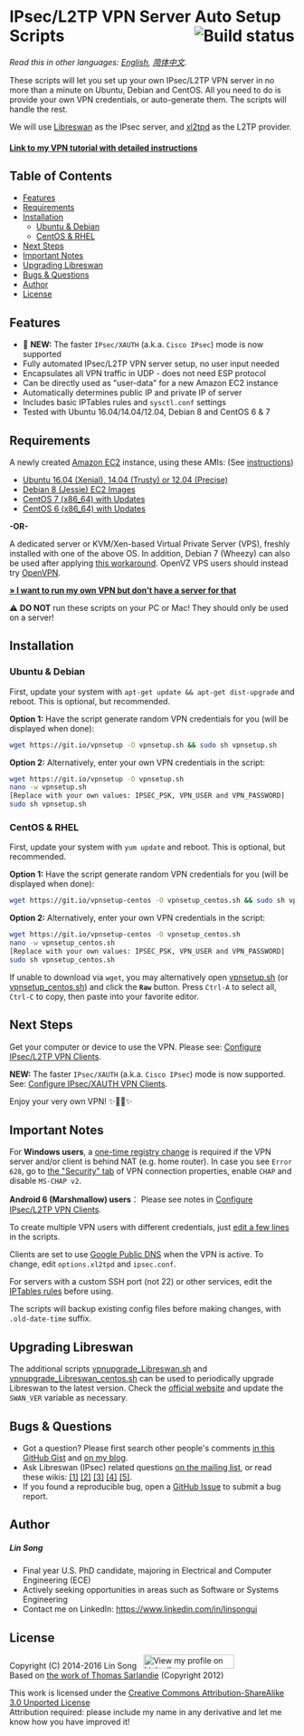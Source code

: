 ﻿# IPsec/L2TP VPN Server Auto Setup Scripts <a href="https://travis-ci.org/hwdsl2/setup-ipsec-vpn"><img align="right" src="https://travis-ci.org/hwdsl2/setup-ipsec-vpn.svg?branch=master" alt="Build status" /></a>

*Read this in other languages: [English](README.md), [简体中文](README-zh.md).*

These scripts will let you set up your own IPsec/L2TP VPN server in no more than a minute on Ubuntu, Debian and CentOS. All you need to do is provide your own VPN credentials, or auto-generate them. The scripts will handle the rest.

We will use <a href="https://libreswan.org/" target="_blank">Libreswan</a> as the IPsec server, and <a href="https://github.com/xelerance/xl2tpd" target="_blank">xl2tpd</a> as the L2TP provider.

#### <a href="https://blog.ls20.com/ipsec-l2tp-vpn-auto-setup-for-ubuntu-12-04-on-amazon-ec2/" target="_blank">Link to my VPN tutorial with detailed instructions</a>

## Table of Contents

- [Features](#features)
- [Requirements](#requirements)
- [Installation](#installation)
  - [Ubuntu & Debian](#ubuntu--debian)
  - [CentOS & RHEL](#centos--rhel)
- [Next Steps](#next-steps)
- [Important Notes](#important-notes)
- [Upgrading Libreswan](#upgrading-libreswan)
- [Bugs & Questions](#bugs--questions)
- [Author](#author)
- [License](#license)

## Features

- :tada: **NEW:** The faster `IPsec/XAUTH` (a.k.a. `Cisco IPsec`) mode is now supported
- Fully automated IPsec/L2TP VPN server setup, no user input needed
- Encapsulates all VPN traffic in UDP - does not need ESP protocol
- Can be directly used as "user-data" for a new Amazon EC2 instance
- Automatically determines public IP and private IP of server
- Includes basic IPTables rules and `sysctl.conf` settings
- Tested with Ubuntu 16.04/14.04/12.04, Debian 8 and CentOS 6 & 7

## Requirements

A newly created <a href="https://aws.amazon.com/ec2/" target="_blank">Amazon EC2</a> instance, using these AMIs: (See <a href="https://blog.ls20.com/ipsec-l2tp-vpn-auto-setup-for-ubuntu-12-04-on-amazon-ec2/#vpnsetup" target="_blank">instructions</a>)
- <a href="https://cloud-images.ubuntu.com/locator/" target="_blank">Ubuntu 16.04 (Xenial), 14.04 (Trusty) or 12.04 (Precise)</a>
- <a href="https://wiki.debian.org/Cloud/AmazonEC2Image" target="_blank">Debian 8 (Jessie) EC2 Images</a>
- <a href="https://aws.amazon.com/marketplace/pp/B00O7WM7QW" target="_blank">CentOS 7 (x86_64) with Updates</a>
- <a href="https://aws.amazon.com/marketplace/pp/B00NQAYLWO" target="_blank">CentOS 6 (x86_64) with Updates</a>

**-OR-**

A dedicated server or KVM/Xen-based Virtual Private Server (VPS), freshly installed with one of the above OS. In addition, Debian 7 (Wheezy) can also be used after applying <a href="extras/vpnsetup-debian-7-workaround.sh" target="_blank">this workaround</a>. OpenVZ VPS users should instead try <a href="https://github.com/Nyr/openvpn-install" target="_blank">OpenVPN</a>.

<a href="https://blog.ls20.com/ipsec-l2tp-vpn-auto-setup-for-ubuntu-12-04-on-amazon-ec2/#gettingavps" target="_blank">**&raquo; I want to run my own VPN but don't have a server for that**</a>

:warning: **DO NOT** run these scripts on your PC or Mac! They should only be used on a server!

## Installation

### Ubuntu & Debian

First, update your system with `apt-get update && apt-get dist-upgrade` and reboot. This is optional, but recommended.

**Option 1:** Have the script generate random VPN credentials for you (will be displayed when done):

```bash
wget https://git.io/vpnsetup -O vpnsetup.sh && sudo sh vpnsetup.sh
```

**Option 2:** Alternatively, enter your own VPN credentials in the script:

```bash
wget https://git.io/vpnsetup -O vpnsetup.sh
nano -w vpnsetup.sh
[Replace with your own values: IPSEC_PSK, VPN_USER and VPN_PASSWORD]
sudo sh vpnsetup.sh
```

### CentOS & RHEL

First, update your system with `yum update` and reboot. This is optional, but recommended.

**Option 1:** Have the script generate random VPN credentials for you (will be displayed when done):

```bash
wget https://git.io/vpnsetup-centos -O vpnsetup_centos.sh && sudo sh vpnsetup_centos.sh
```

**Option 2:** Alternatively, enter your own VPN credentials in the script:

```bash
wget https://git.io/vpnsetup-centos -O vpnsetup_centos.sh
nano -w vpnsetup_centos.sh
[Replace with your own values: IPSEC_PSK, VPN_USER and VPN_PASSWORD]
sudo sh vpnsetup_centos.sh
```

If unable to download via `wget`, you may alternatively open <a href="vpnsetup.sh" target="_blank">vpnsetup.sh</a> (or <a href="vpnsetup_centos.sh" target="_blank">vpnsetup_centos.sh</a>) and click the **`Raw`** button. Press `Ctrl-A` to select all, `Ctrl-C` to copy, then paste into your favorite editor.

## Next Steps

Get your computer or device to use the VPN. Please see: <a href="docs/clients.md" target="_blank">Configure IPsec/L2TP VPN Clients</a>.

**NEW:** The faster `IPsec/XAUTH` (a.k.a. `Cisco IPsec`) mode is now supported. See: <a href="docs/clients-xauth.md" target="_blank">Configure IPsec/XAUTH VPN Clients</a>.

Enjoy your very own VPN! :sparkles::tada::rocket::sparkles:

## Important Notes

For **Windows users**, a <a href="https://documentation.meraki.com/MX-Z/Client_VPN/Troubleshooting_Client_VPN#Windows_Error_809" target="_blank">one-time registry change</a> is required if the VPN server and/or client is behind NAT (e.g. home router). In case you see `Error 628`, go to <a href="https://github.com/hwdsl2/setup-ipsec-vpn/issues/7#issuecomment-210084875" target="_blank">the "Security" tab</a> of VPN connection properties, enable `CHAP` and disable `MS-CHAP v2`.

**Android 6 (Marshmallow) users**： Please see notes in <a href="docs/clients.md#android" target="_blank">Configure IPsec/L2TP VPN Clients</a>.

To create multiple VPN users with different credentials, just <a href="docs/enable-multiple-users.txt" target="_blank">edit a few lines</a> in the scripts.

Clients are set to use <a href="https://developers.google.com/speed/public-dns/" target="_blank">Google Public DNS</a> when the VPN is active. To change, edit `options.xl2tpd` and `ipsec.conf`.

For servers with a custom SSH port (not 22) or other services, edit the <a href="vpnsetup.sh#L326" target="_blank">IPTables rules</a> before using.

The scripts will backup existing config files before making changes, with `.old-date-time` suffix.

## Upgrading Libreswan

The additional scripts <a href="extras/vpnupgrade_Libreswan.sh" target="_blank">vpnupgrade_Libreswan.sh</a> and <a href="extras/vpnupgrade_Libreswan_centos.sh" target="_blank">vpnupgrade_Libreswan_centos.sh</a> can be used to periodically upgrade Libreswan to the latest version. Check the <a href="https://libreswan.org" target="_blank">official website</a> and update the `SWAN_VER` variable as necessary.

## Bugs & Questions

- Got a question? Please first search other people's comments <a href="https://gist.github.com/hwdsl2/9030462#comments" target="_blank">in this GitHub Gist</a> and <a href="https://blog.ls20.com/ipsec-l2tp-vpn-auto-setup-for-ubuntu-12-04-on-amazon-ec2/#disqus_thread" target="_blank">on my blog</a>.
- Ask Libreswan (IPsec) related questions <a href="https://lists.libreswan.org/mailman/listinfo/swan" target="_blank">on the mailing list</a>, or read these wikis: <a href="https://libreswan.org/wiki/Main_Page" target="_blank">[1]</a> <a href="https://wiki.gentoo.org/wiki/IPsec_L2TP_VPN_server" target="_blank">[2]</a> <a href="https://wiki.archlinux.org/index.php/L2TP/IPsec_VPN_client_setup" target="_blank">[3]</a> <a href="https://help.ubuntu.com/community/L2TPServer" target="_blank">[4]</a> <a href="https://wiki.strongswan.org/projects/strongswan/wiki/UserDocumentation" target="_blank">[5]</a>.
- If you found a reproducible bug, open a <a href="https://github.com/hwdsl2/setup-ipsec-vpn/issues" target="_blank">GitHub Issue</a> to submit a bug report.

## Author

##### Lin Song   
- Final year U.S. PhD candidate, majoring in Electrical and Computer Engineering (ECE)
- Actively seeking opportunities in areas such as Software or Systems Engineering
- Contact me on LinkedIn: <a href="https://www.linkedin.com/in/linsongui" target="_blank">https://www.linkedin.com/in/linsongui</a>

## License

Copyright (C) 2014-2016&nbsp;Lin Song&nbsp;&nbsp;&nbsp;<a href="https://www.linkedin.com/in/linsongui" target="_blank"><img src="https://static.licdn.com/scds/common/u/img/webpromo/btn_viewmy_160x25.png" width="160" height="25" border="0" alt="View my profile on LinkedIn"></a>    
Based on <a href="https://github.com/sarfata/voodooprivacy" target="_blank">the work of Thomas Sarlandie</a> (Copyright 2012)

This work is licensed under the <a href="http://creativecommons.org/licenses/by-sa/3.0/" target="_blank">Creative Commons Attribution-ShareAlike 3.0 Unported License</a>  
Attribution required: please include my name in any derivative and let me know how you have improved it!
